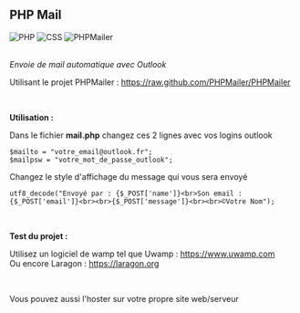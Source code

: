 <h2>PHP Mail</h2>
<div>
<a title="PHP"><img alt="PHP" src="https://img.shields.io/badge/PHP-Site%20web-purple"></a> <a title="CSS"><img alt="CSS" src="https://img.shields.io/badge/CSS-Style-blue"></a> <a title="PHPMailer"><img alt="PHPMailer" src="https://img.shields.io/badge/PHPMailer-Script-yellow"></a>
</div>
  
  <br>
  
*Envoie de mail automatique avec Outlook*

Utilisant le projet PHPMailer : https://raw.github.com/PHPMailer/PHPMailer

<br>

__Utilisation :__

Dans le fichier __mail.php__ changez ces 2 lignes avec vos logins outlook

```
$mailto = "votre_email@outlook.fr";
$mailpsw = "votre_mot_de_passe_outlook";
```

Changez le style d'affichage du message qui vous sera envoyé

```
utf8_decode("Envoyé par : {$_POST['name']}<br>Son email : {$_POST['email']}<br><br>{$_POST['message']}<br><br>©Votre Nom");
```

<br>

__Test du projet :__

Utilisez un logiciel de wamp tel que Uwamp : https://www.uwamp.com
<br>
Ou encore Laragon : https://laragon.org

<br>

Vous pouvez aussi l'hoster sur votre propre site web/serveur
